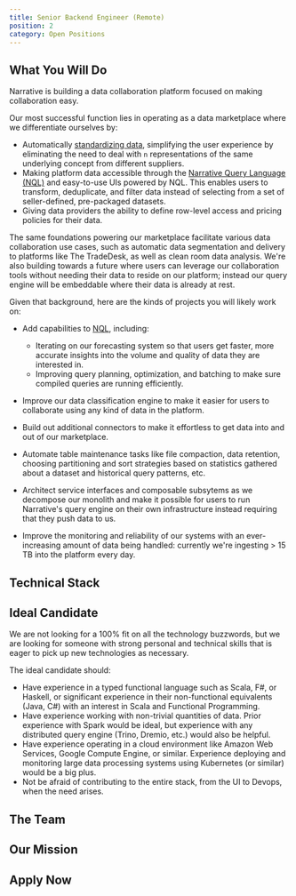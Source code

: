 ```yaml
---
title: Senior Backend Engineer (Remote)
position: 2
category: Open Positions
---
```


## What You Will Do

Narrative is building a data collaboration platform focused on making collaboration easy.

Our most successful function lies in operating as a data marketplace where we differentiate ourselves by:

- Automatically [standardizing data](https://kb.narrative.io/how-rosetta-stone-works), simplifying the user experience
  by eliminating the need to deal with `n` representations of the same underlying concept from different suppliers.
- Making platform data accessible through
  the [Narrative Query Language (NQL)](https://kb.narrative.io/narrative-sql-nql-overview) and easy-to-use UIs powered
  by NQL. This enables users to transform, deduplicate, and filter data instead of selecting from a set of
  seller-defined, pre-packaged datasets.
- Giving data providers the ability to define row-level access and pricing policies for their data.

The same foundations powering our marketplace facilitate various data collaboration use cases, such as automatic data
segmentation and delivery to platforms like The TradeDesk, as well as clean room data analysis. We're also building
towards a future where users can leverage our collaboration tools without needing their data to reside on our
platform; instead our query engine will be embeddable where their data is already at rest.

Given that background, here are the kinds of projects you will likely work on:

- Add capabilities to [NQL](https://kb.narrative.io/narrative-sql-nql-overview), including:
    - Iterating on our forecasting system so that users get faster, more accurate insights into the volume and
      quality of data they are interested in.
    - Improving query planning, optimization, and batching to make sure compiled queries are running efficiently.

- Improve our data classification engine to make it easier for users to collaborate using any kind of data in the
  platform.

- Build out additional connectors to make it effortless to get data into and out of our marketplace.

- Automate table maintenance tasks like file compaction, data retention, choosing partitioning and sort strategies based
  on statistics gathered about a dataset and historical query patterns, etc.

- Architect service interfaces and composable subsytems as we decompose our monolith and make it possible for users to
  run Narrative's query engine on their own infrastructure instead requiring that they push data to us.

- Improve the monitoring and reliability of our systems with an ever-increasing amount of data being handled: currently
  we're ingesting > 15 TB into the platform every day.

## Technical Stack

<common-section section-name="technical-stack"></common-section>

## Ideal Candidate

We are not looking for a 100% fit on all the technology buzzwords, but we are looking for someone with strong personal
and technical skills that is eager to pick up new technologies as necessary.

The ideal candidate should:

- Have experience in a typed functional language such as Scala, F#, or Haskell, or significant experience in their
  non-functional equivalents (Java, C#) with an interest in Scala and Functional Programming.
- Have experience working with non-trivial quantities of data. Prior experience with Spark would be ideal, but
  experience with any distributed query engine (Trino, Dremio, etc.) would also be helpful.
- Have experience operating in a cloud environment like Amazon Web Services, Google Compute Engine, or similar.
  Experience deploying and monitoring large data processing systems using Kubernetes (or similar) would be a big plus.
- Not be afraid of contributing to the entire stack, from the UI to Devops, when the need arises.
<common-section section-name="common-requirements"></common-section>

## The Team

<common-section section-name="team"></common-section>

## Our Mission

<common-section section-name="mission"></common-section>

## Apply Now

<common-section section-name="apply-now"></common-section>
